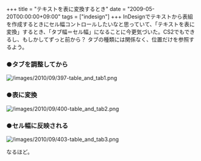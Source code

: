 +++
title = "テキストを表に変換するとき"
date = "2009-05-20T00:00:00+09:00"
tags = ["indesign"]
+++
InDesignでテキストから表組を作成するときにセル幅コントロールしたいなと思っていて、「テキストを表に変換」するとき、「タブ幅＝セル幅」になることに今更気づいた。CS2でもできるし、もしかしてずっと前から？ タブの種類には関係なく、位置だけを参照するよう。

### ●タブを調整してから

![/images/2010/09/397-table_and_tab1.png](/images/2010/09/397-table_and_tab1.png)

### ●表に変換

![/images/2010/09/400-table_and_tab2.png](/images/2010/09/400-table_and_tab2.png)

### ●セル幅に反映される

![/images/2010/09/403-table_and_tab3.png](/images/2010/09/403-table_and_tab3.png)

なるほど。